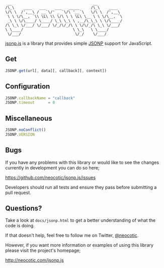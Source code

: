      __                                    __           
    /\_\    ____   ___    ___   _____     /\_\    ____  
    \/\ \  /',__\ / __`\/' _ `\/\ '__`\   \/\ \  /',__\ 
     \ \ \/\__, `\\ \L\ \\ \/\ \ \ \L\ \__ \ \ \/\__, `\
     _\ \ \/\____/ \____/ \_\ \_\ \ ,__/\_\_\ \ \/\____/
    /\ \_\ \/___/ \/___/ \/_/\/_/\ \ \/\/_/\ \_\ \/___/ 
    \ \____/                      \ \_\   \ \____/      
     \/___/                        \/_/    \/___/       


[jsonp.js][] is a library that provides simple [JSONP][] support for JavaScript.

## Get

``` javascript
JSONP.get(url[, data][, callback][, context])
```

## Configuration

``` javascript
JSONP.callbackName = "callback"
JSONP.timeout      = 0
```

## Miscellaneous

``` javascript
JSONP.noConflict()
JSONP.VERSION
```

## Bugs

If you have any problems with this library or would like to see the changes
currently in development you can do so here;

https://github.com/neocotic/jsonp.js/issues

Developers should run all tests and ensure they pass before submitting a pull
request.

## Questions?

Take a look at `docs/jsonp.html` to get a better understanding of what the code
is doing.

If that doesn't help, feel free to follow me on Twitter, [@neocotic][].

However, if you want more information or examples of using this library please
visit the project's homepage;

http://neocotic.com/jsonp.js

[@neocotic]: https://twitter.com/#!/neocotic
[jsonp.js]: http://neocotic.com/jsonp.js
[jsonp]: http://en.wikipedia.org/wiki/JSONP